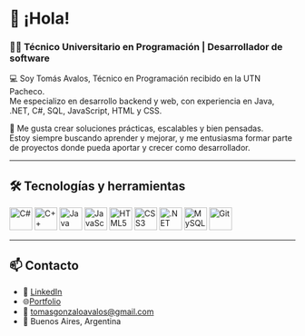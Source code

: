 # 👋 ¡Hola!

### 👨‍💻 Técnico Universitario en Programación | Desarrollador de software

💻 Soy Tomás Avalos, Técnico en Programación recibido en la UTN Pacheco.  
Me especializo en desarrollo backend y web, con experiencia en Java, .NET, C#, SQL, JavaScript, HTML y CSS.  

🚀 Me gusta crear soluciones prácticas, escalables y bien pensadas.  
Estoy siempre buscando aprender y mejorar, y me entusiasma formar parte de proyectos donde pueda aportar y crecer como desarrollador.  

---

## 🛠️ Tecnologías y herramientas

<p align="left">
  <img src="https://cdn.jsdelivr.net/gh/devicons/devicon/icons/csharp/csharp-original.svg" height="40" alt="C#" />
  <img src="https://cdn.jsdelivr.net/gh/devicons/devicon/icons/cplusplus/cplusplus-original.svg" height="40" alt="C++" />
  <img src="https://cdn.jsdelivr.net/gh/devicons/devicon/icons/java/java-original.svg" height="40" alt="Java" />
  <img src="https://cdn.jsdelivr.net/gh/devicons/devicon/icons/javascript/javascript-original.svg" height="40" alt="JavaScript" />
  <img src="https://cdn.jsdelivr.net/gh/devicons/devicon/icons/html5/html5-original.svg" height="40" alt="HTML5" />
  <img src="https://cdn.jsdelivr.net/gh/devicons/devicon/icons/css3/css3-original.svg" height="40" alt="CSS3" />
  <img src="https://cdn.jsdelivr.net/gh/devicons/devicon/icons/dot-net/dot-net-original.svg" height="40" alt=".NET" />
  <img src="https://cdn.jsdelivr.net/gh/devicons/devicon/icons/mysql/mysql-original.svg" height="40" alt="MySQL" />
  <img src="https://cdn.jsdelivr.net/gh/devicons/devicon/icons/git/git-original.svg" height="40" alt="Git" />
</p>

---

## 📫 Contacto

- 💼 [LinkedIn](https://www.linkedin.com/in/tomas-avalos)
- 🌐[Portfolio](tomasavalos.com.ar)
- 📧 tomasgonzaloavalos@gmail.com   
- 📍 Buenos Aires, Argentina  
